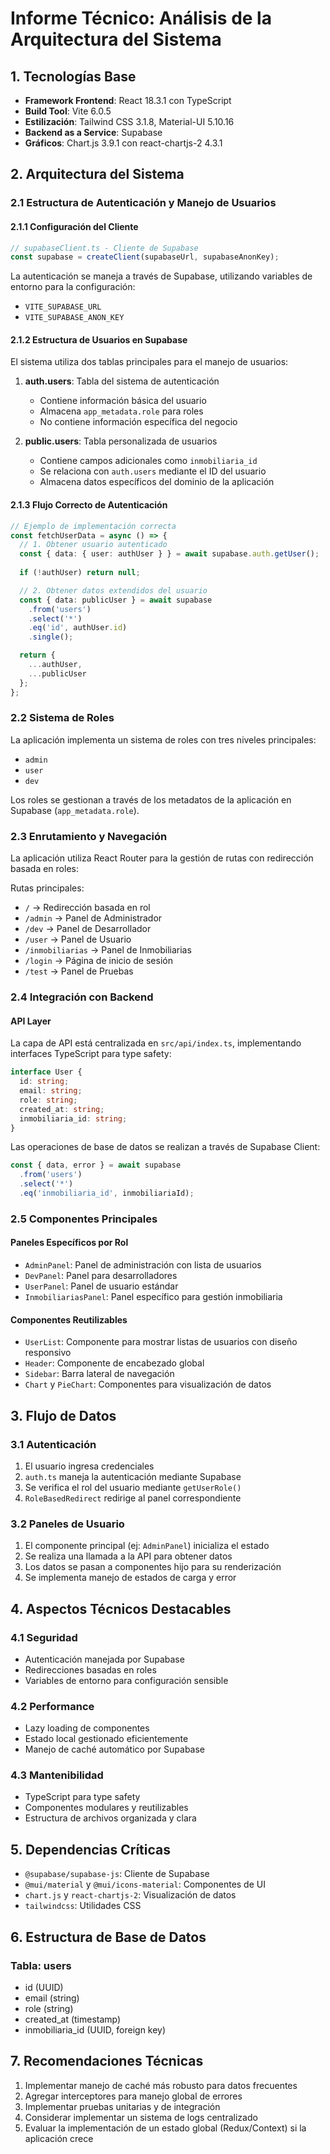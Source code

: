 # Informe Técnico: Análisis de la Arquitectura del Sistema

## 1. Tecnologías Base
- **Framework Frontend**: React 18.3.1 con TypeScript
- **Build Tool**: Vite 6.0.5
- **Estilización**: Tailwind CSS 3.1.8, Material-UI 5.10.16
- **Backend as a Service**: Supabase
- **Gráficos**: Chart.js 3.9.1 con react-chartjs-2 4.3.1

## 2. Arquitectura del Sistema

### 2.1 Estructura de Autenticación y Manejo de Usuarios

#### 2.1.1 Configuración del Cliente
```typescript
// supabaseClient.ts - Cliente de Supabase
const supabase = createClient(supabaseUrl, supabaseAnonKey);
```
La autenticación se maneja a través de Supabase, utilizando variables de entorno para la configuración:
- `VITE_SUPABASE_URL`
- `VITE_SUPABASE_ANON_KEY`

#### 2.1.2 Estructura de Usuarios en Supabase
El sistema utiliza dos tablas principales para el manejo de usuarios:

1. **auth.users**: Tabla del sistema de autenticación
   - Contiene información básica del usuario
   - Almacena `app_metadata.role` para roles
   - No contiene información específica del negocio

2. **public.users**: Tabla personalizada de usuarios
   - Contiene campos adicionales como `inmobiliaria_id`
   - Se relaciona con `auth.users` mediante el ID del usuario
   - Almacena datos específicos del dominio de la aplicación

#### 2.1.3 Flujo Correcto de Autenticación
```typescript
// Ejemplo de implementación correcta
const fetchUserData = async () => {
  // 1. Obtener usuario autenticado
  const { data: { user: authUser } } = await supabase.auth.getUser();
  
  if (!authUser) return null;

  // 2. Obtener datos extendidos del usuario
  const { data: publicUser } = await supabase
    .from('users')
    .select('*')
    .eq('id', authUser.id)
    .single();

  return {
    ...authUser,
    ...publicUser
  };
};
```

### 2.2 Sistema de Roles
La aplicación implementa un sistema de roles con tres niveles principales:
- `admin`
- `user`
- `dev`

Los roles se gestionan a través de los metadatos de la aplicación en Supabase (`app_metadata.role`).

### 2.3 Enrutamiento y Navegación
La aplicación utiliza React Router para la gestión de rutas con redirección basada en roles:

Rutas principales:
- `/` → Redirección basada en rol
- `/admin` → Panel de Administrador
- `/dev` → Panel de Desarrollador
- `/user` → Panel de Usuario
- `/inmobiliarias` → Panel de Inmobiliarias
- `/login` → Página de inicio de sesión
- `/test` → Panel de Pruebas

### 2.4 Integración con Backend

#### API Layer
La capa de API está centralizada en `src/api/index.ts`, implementando interfaces TypeScript para type safety:

```typescript
interface User {
  id: string;
  email: string;
  role: string;
  created_at: string;
  inmobiliaria_id: string;
}
```

Las operaciones de base de datos se realizan a través de Supabase Client:
```typescript
const { data, error } = await supabase
  .from('users')
  .select('*')
  .eq('inmobiliaria_id', inmobiliariaId);
```

### 2.5 Componentes Principales

#### Paneles Específicos por Rol
- `AdminPanel`: Panel de administración con lista de usuarios
- `DevPanel`: Panel para desarrolladores
- `UserPanel`: Panel de usuario estándar
- `InmobiliariasPanel`: Panel específico para gestión inmobiliaria

#### Componentes Reutilizables
- `UserList`: Componente para mostrar listas de usuarios con diseño responsivo
- `Header`: Componente de encabezado global
- `Sidebar`: Barra lateral de navegación
- `Chart` y `PieChart`: Componentes para visualización de datos

## 3. Flujo de Datos

### 3.1 Autenticación
1. El usuario ingresa credenciales
2. `auth.ts` maneja la autenticación mediante Supabase
3. Se verifica el rol del usuario mediante `getUserRole()`
4. `RoleBasedRedirect` redirige al panel correspondiente

### 3.2 Paneles de Usuario
1. El componente principal (ej: `AdminPanel`) inicializa el estado
2. Se realiza una llamada a la API para obtener datos
3. Los datos se pasan a componentes hijo para su renderización
4. Se implementa manejo de estados de carga y error

## 4. Aspectos Técnicos Destacables

### 4.1 Seguridad
- Autenticación manejada por Supabase
- Redirecciones basadas en roles
- Variables de entorno para configuración sensible

### 4.2 Performance
- Lazy loading de componentes
- Estado local gestionado eficientemente
- Manejo de caché automático por Supabase

### 4.3 Mantenibilidad
- TypeScript para type safety
- Componentes modulares y reutilizables
- Estructura de archivos organizada y clara

## 5. Dependencias Críticas
- `@supabase/supabase-js`: Cliente de Supabase
- `@mui/material` y `@mui/icons-material`: Componentes de UI
- `chart.js` y `react-chartjs-2`: Visualización de datos
- `tailwindcss`: Utilidades CSS

## 6. Estructura de Base de Datos
### Tabla: users
- id (UUID)
- email (string)
- role (string)
- created_at (timestamp)
- inmobiliaria_id (UUID, foreign key)

## 7. Recomendaciones Técnicas
1. Implementar manejo de caché más robusto para datos frecuentes
2. Agregar interceptores para manejo global de errores
3. Implementar pruebas unitarias y de integración
4. Considerar implementar un sistema de logs centralizado
5. Evaluar la implementación de un estado global (Redux/Context) si la aplicación crece